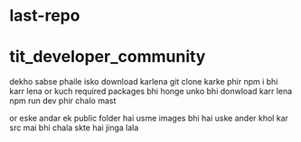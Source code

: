 # last-repo
# tit_developer_community
dekho sabse phaile isko download karlena 
git clone karke 
phir npm i bhi karr lena or kuch required packages bhi honge unko bhi donwload karr lena 
npm run dev
phir chalo mast

or eske andar ek public folder hai usme images bhi hai uske ander khol kar src mai bhi chala skte hai jinga lala
